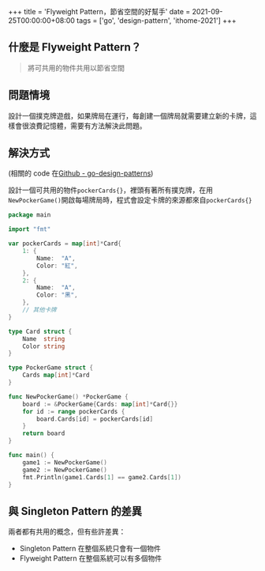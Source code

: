 +++
title = 'Flyweight Pattern，節省空間的好幫手'
date = 2021-09-25T00:00:00+08:00
tags = ['go', 'design-pattern', 'ithome-2021']
+++

## 什麼是 Flyweight Pattern？

> 將可共用的物件共用以節省空間
> 

## 問題情境

設計一個撲克牌遊戲，如果牌局在運行，每創建一個牌局就需要建立新的卡牌，這樣會很浪費記憶體，需要有方法解決此問題。

## 解決方式

(相關的 code 在[Github - go-design-patterns](https://github.com/superj80820/go-design-patterns))

設計一個可共用的物件`pockerCards{}`，裡頭有著所有撲克牌，在用`NewPockerGame()`開啟每場牌局時，程式會設定卡牌的來源都來自`pockerCards{}`

```go
package main

import "fmt"

var pockerCards = map[int]*Card{
	1: {
		Name:  "A",
		Color: "紅",
	},
	2: {
		Name:  "A",
		Color: "黑",
	},
	// 其他卡牌
}

type Card struct {
	Name  string
	Color string
}

type PockerGame struct {
	Cards map[int]*Card
}

func NewPockerGame() *PockerGame {
	board := &PockerGame{Cards: map[int]*Card{}}
	for id := range pockerCards {
		board.Cards[id] = pockerCards[id]
	}
	return board
}

func main() {
	game1 := NewPockerGame()
	game2 := NewPockerGame()
	fmt.Println(game1.Cards[1] == game2.Cards[1])
}
```

## 與 Singleton Pattern 的差異

兩者都有共用的概念，但有些許差異：

- Singleton Pattern 在整個系統只會有一個物件
- Flyweight Pattern 在整個系統可以有多個物件